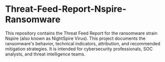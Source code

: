 # Threat-Feed-Report-Nspire-Ransomware
This repository contains the Threat Feed Report for the ransomware strain Nspire (also known as NightSpire Virus). This project documents the ransomware's behavior, technical indicators, attribution, and recommended mitigation strategies. It is intended for cybersecurity professionals, SOC analysts, and threat intelligence teams.

